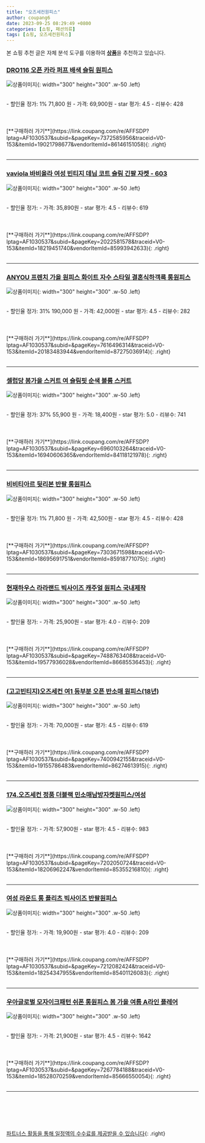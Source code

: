 ```yaml
---
title: "오즈세컨원피스"
author: coupang6
date: 2023-09-25 08:29:49 +0800
categories: [쇼핑, 패션의류]
tags: [쇼핑, 오즈세컨원피스]
---
```


본 쇼핑 추천 글은 자체 분석 도구를 이용하여 [**상품**](https://link.coupang.com/a/bao1ui)을 추천하고 있습니다.

### [DRO116 오픈 카라 퍼프 배색 슬림 원피스](https://link.coupang.com/re/AFFSDP?lptag=AF1030537&subid=&pageKey=7372585956&traceid=V0-153&itemId=19021798677&vendorItemId=86146151058)

![상품이미지](https://thumbnail7.coupangcdn.com/thumbnails/remote/230x230ex/image/vendor_inventory/7b8d/b5c6b63a4cbf8c2a8d1829fa16aee94030c476e0d72076660c59fb7a678a.jpg){: width="300" height="300" .w-50 .left}


<br>
- 할인율 정가: 1%  71,800   원
- 가격: 69,900원
- star 평가: 4.5
- 리뷰수: 428
<br>
<br>
<br>
<br>
[**구매하러 가기**](https://link.coupang.com/re/AFFSDP?lptag=AF1030537&subid=&pageKey=7372585956&traceid=V0-153&itemId=19021798677&vendorItemId=86146151058){: .right}
<br>
<br>

---

### [vaviola 바비올라 여성 빈티지 데님 코트 슬림 긴팔 자켓 - 603](https://link.coupang.com/re/AFFSDP?lptag=AF1030537&subid=&pageKey=2022581578&traceid=V0-153&itemId=18219451740&vendorItemId=85993942633)

![상품이미지](https://thumbnail6.coupangcdn.com/thumbnails/remote/230x230ex/image/vendor_inventory/04ea/58f5013c099767451580169644866307dc7c849e540be293b27f647aac65.jpg){: width="300" height="300" .w-50 .left}


<br>
- 할인율 정가: 
- 가격: 35,890원
- star 평가: 4.5
- 리뷰수: 619
<br>
<br>
<br>
<br>
[**구매하러 가기**](https://link.coupang.com/re/AFFSDP?lptag=AF1030537&subid=&pageKey=2022581578&traceid=V0-153&itemId=18219451740&vendorItemId=85993942633){: .right}
<br>
<br>

---

### [ANYOU 프렌치 가을 원피스 화이트 자수 스타일 결혼식하객룩 롱원피스](https://link.coupang.com/re/AFFSDP?lptag=AF1030537&subid=&pageKey=7616496314&traceid=V0-153&itemId=20183483944&vendorItemId=87275036914)

![상품이미지](https://thumbnail9.coupangcdn.com/thumbnails/remote/230x230ex/image/vendor_inventory/7f9a/9b0a92a47f0a7dab633da0f63fe4278bd0255de1b85d6a2c0e81bcb93478.jpg){: width="300" height="300" .w-50 .left}


<br>
- 할인율 정가: 31%  190,000   원
- 가격: 42,000원
- star 평가: 4.5
- 리뷰수: 282
<br>
<br>
<br>
<br>
[**구매하러 가기**](https://link.coupang.com/re/AFFSDP?lptag=AF1030537&subid=&pageKey=7616496314&traceid=V0-153&itemId=20183483944&vendorItemId=87275036914){: .right}
<br>
<br>

---

### [셀럽당 봄가을 스커트 여 슬림핏 순색 볼륨 스커트](https://link.coupang.com/re/AFFSDP?lptag=AF1030537&subid=&pageKey=6960103264&traceid=V0-153&itemId=16940606365&vendorItemId=84118121978)

![상품이미지](https://thumbnail10.coupangcdn.com/thumbnails/remote/230x230ex/image/vendor_inventory/0ef6/aa0d50162d93419b2152274a5eee27521b997e1f26964c49b4c967ec4cca.png){: width="300" height="300" .w-50 .left}


<br>
- 할인율 정가: 37%  55,900   원
- 가격: 18,400원
- star 평가: 5.0
- 리뷰수: 741
<br>
<br>
<br>
<br>
[**구매하러 가기**](https://link.coupang.com/re/AFFSDP?lptag=AF1030537&subid=&pageKey=6960103264&traceid=V0-153&itemId=16940606365&vendorItemId=84118121978){: .right}
<br>
<br>

---

### [비비티아르 뒷리본 반팔 롱원피스](https://link.coupang.com/re/AFFSDP?lptag=AF1030537&subid=&pageKey=7303671598&traceid=V0-153&itemId=18695691751&vendorItemId=85918771075)

![상품이미지](https://thumbnail7.coupangcdn.com/thumbnails/remote/230x230ex/image/vendor_inventory/aa14/876621dad2972076619485c66764f03d858612a4d8db601ca8a70ee8b79b.jpg){: width="300" height="300" .w-50 .left}


<br>
- 할인율 정가: 1%  71,800   원
- 가격: 42,500원
- star 평가: 4.5
- 리뷰수: 428
<br>
<br>
<br>
<br>
[**구매하러 가기**](https://link.coupang.com/re/AFFSDP?lptag=AF1030537&subid=&pageKey=7303671598&traceid=V0-153&itemId=18695691751&vendorItemId=85918771075){: .right}
<br>
<br>

---

### [현재하우스 라라랜드 빅사이즈 캐주얼 원피스 국내제작](https://link.coupang.com/re/AFFSDP?lptag=AF1030537&subid=&pageKey=7488763408&traceid=V0-153&itemId=19577936028&vendorItemId=86685536453)

![상품이미지](https://thumbnail8.coupangcdn.com/thumbnails/remote/230x230ex/image/vendor_inventory/30b2/60d2634c98d4d2ba2e185968c30a87fa81be38da9297e779f68885bdb73c.jpg){: width="300" height="300" .w-50 .left}


<br>
- 할인율 정가: 
- 가격: 25,900원
- star 평가: 4.0
- 리뷰수: 209
<br>
<br>
<br>
<br>
[**구매하러 가기**](https://link.coupang.com/re/AFFSDP?lptag=AF1030537&subid=&pageKey=7488763408&traceid=V0-153&itemId=19577936028&vendorItemId=86685536453){: .right}
<br>
<br>

---

### [(고고빈티지)오즈세컨 여1 등부분 오픈 반소매 원피스(18년)](https://link.coupang.com/re/AFFSDP?lptag=AF1030537&subid=&pageKey=7400942155&traceid=V0-153&itemId=19155786483&vendorItemId=86274613915)

![상품이미지](https://thumbnail6.coupangcdn.com/thumbnails/remote/230x230ex/image/vendor_inventory/2a76/b3025e11d6bd6f53d51299908160e7d0016d83e9f50e25c1592c68607cd5.jpg){: width="300" height="300" .w-50 .left}


<br>
- 할인율 정가: 
- 가격: 70,000원
- star 평가: 4.5
- 리뷰수: 619
<br>
<br>
<br>
<br>
[**구매하러 가기**](https://link.coupang.com/re/AFFSDP?lptag=AF1030537&subid=&pageKey=7400942155&traceid=V0-153&itemId=19155786483&vendorItemId=86274613915){: .right}
<br>
<br>

---

### [174.오즈세컨 정품 더블랙 민소매남방자켓원피스/여성](https://link.coupang.com/re/AFFSDP?lptag=AF1030537&subid=&pageKey=7202050724&traceid=V0-153&itemId=18206962247&vendorItemId=85355216810)

![상품이미지](https://thumbnail8.coupangcdn.com/thumbnails/remote/230x230ex/image/vendor_inventory/6c27/2c098a5f0e2b5e66d5519d0a9d82c64e847a0307f336f7024a94ca9bed8f.jpg){: width="300" height="300" .w-50 .left}


<br>
- 할인율 정가: 
- 가격: 57,900원
- star 평가: 4.5
- 리뷰수: 983
<br>
<br>
<br>
<br>
[**구매하러 가기**](https://link.coupang.com/re/AFFSDP?lptag=AF1030537&subid=&pageKey=7202050724&traceid=V0-153&itemId=18206962247&vendorItemId=85355216810){: .right}
<br>
<br>

---

### [여성 라운드 롱 플리츠 빅사이즈 반팔원피스](https://link.coupang.com/re/AFFSDP?lptag=AF1030537&subid=&pageKey=7212082424&traceid=V0-153&itemId=18254347955&vendorItemId=85401126083)

![상품이미지](https://thumbnail6.coupangcdn.com/thumbnails/remote/230x230ex/image/vendor_inventory/439f/fd714d8b04c4d12926f3f4915680c01c80fcad19fea708f70c375195d11a.JPG){: width="300" height="300" .w-50 .left}


<br>
- 할인율 정가: 
- 가격: 19,900원
- star 평가: 4.0
- 리뷰수: 209
<br>
<br>
<br>
<br>
[**구매하러 가기**](https://link.coupang.com/re/AFFSDP?lptag=AF1030537&subid=&pageKey=7212082424&traceid=V0-153&itemId=18254347955&vendorItemId=85401126083){: .right}
<br>
<br>

---

### [우아글로벌 모자이크패턴 쉬폰 롱원피스 봄 가을 여름 A라인 플레어](https://link.coupang.com/re/AFFSDP?lptag=AF1030537&subid=&pageKey=7267784188&traceid=V0-153&itemId=18528070259&vendorItemId=85666550054)

![상품이미지](https://thumbnail9.coupangcdn.com/thumbnails/remote/230x230ex/image/vendor_inventory/3df3/7ea176bb3aadc529a78f385c4faba10cccb62ffc1528ef7e20291b5401af.jpg){: width="300" height="300" .w-50 .left}


<br>
- 할인율 정가: 
- 가격: 21,900원
- star 평가: 4.5
- 리뷰수: 1642
<br>
<br>
<br>
<br>
[**구매하러 가기**](https://link.coupang.com/re/AFFSDP?lptag=AF1030537&subid=&pageKey=7267784188&traceid=V0-153&itemId=18528070259&vendorItemId=85666550054){: .right}
<br>
<br>

---
<br><br><br><br><br> [파트너스 활동을 통해 일정액의 수수료를 제공받을 수 있습니다](https://link.coupang.com/a/bao1ui){: .right}